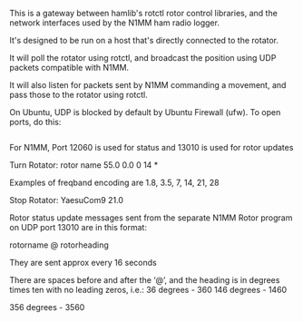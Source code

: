 This is a gateway between hamlib's rotctl rotor control libraries, and the network interfaces used by the N1MM ham radio logger.

It's designed to be run on a host that's directly connected to the rotator.

It will poll the rotator using rotctl, and broadcast the position using UDP packets compatible with N1MM.

It will also listen for packets sent by N1MM commanding a movement, and pass those to the rotator using rotctl.

On Ubuntu, UDP is blocked by default by Ubuntu Firewall (ufw). To open ports, do this:

```sudo ufw allow 13010/udp
```

For N1MM, Port 12060 is used for status and 13010 is used for rotor updates

Turn Rotator:
<N1MMRotor>
     <rotor>rotor name</rotor>
     <goazi>55.0</goazi>
     <offset>0.0</offset>
     <bidirectional>0</bidirectional>
     <freqband>14</freqband>   *
</N1MMRotor>

Examples of freqband encoding are 1.8, 3.5, 7, 14, 21, 28

Stop Rotator:
<N1MMRotor>
      <stop>
            <rotor>YaesuCom9</rotor>
            <freqband>21.0</freqband>
      </stop>
</N1MMRotor>

Rotor status update messages sent from the separate N1MM Rotor program on UDP port 13010 are in this format:

rotorname @ rotorheading

They are sent approx every 16 seconds

There are spaces before and after the ‘@’, and the heading is in degrees times ten with no leading zeros, i.e.:
36 degrees - 360
146 degrees - 1460

356 degrees - 3560
